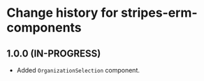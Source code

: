 # Change history for stripes-erm-components

## 1.0.0 (IN-PROGRESS)

* Added `OrganizationSelection` component.
